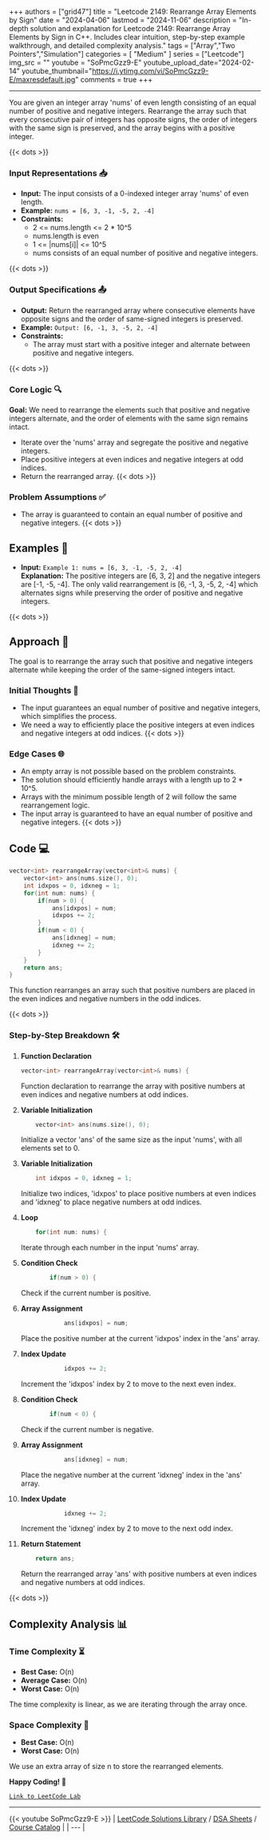 
+++
authors = ["grid47"]
title = "Leetcode 2149: Rearrange Array Elements by Sign"
date = "2024-04-06"
lastmod = "2024-11-06"
description = "In-depth solution and explanation for Leetcode 2149: Rearrange Array Elements by Sign in C++. Includes clear intuition, step-by-step example walkthrough, and detailed complexity analysis."
tags = ["Array","Two Pointers","Simulation"]
categories = [
    "Medium"
]
series = ["Leetcode"]
img_src = ""
youtube = "SoPmcGzz9-E"
youtube_upload_date="2024-02-14"
youtube_thumbnail="https://i.ytimg.com/vi/SoPmcGzz9-E/maxresdefault.jpg"
comments = true
+++



---
You are given an integer array 'nums' of even length consisting of an equal number of positive and negative integers. Rearrange the array such that every consecutive pair of integers has opposite signs, the order of integers with the same sign is preserved, and the array begins with a positive integer.
<!--more-->
{{< dots >}}
### Input Representations 📥
- **Input:** The input consists of a 0-indexed integer array 'nums' of even length.
- **Example:** `nums = [6, 3, -1, -5, 2, -4]`
- **Constraints:**
	- 2 <= nums.length <= 2 * 10^5
	- nums.length is even
	- 1 <= |nums[i]| <= 10^5
	- nums consists of an equal number of positive and negative integers.

{{< dots >}}
### Output Specifications 📤
- **Output:** Return the rearranged array where consecutive elements have opposite signs and the order of same-signed integers is preserved.
- **Example:** `Output: [6, -1, 3, -5, 2, -4]`
- **Constraints:**
	- The array must start with a positive integer and alternate between positive and negative integers.

{{< dots >}}
### Core Logic 🔍
**Goal:** We need to rearrange the elements such that positive and negative integers alternate, and the order of elements with the same sign remains intact.

- Iterate over the 'nums' array and segregate the positive and negative integers.
- Place positive integers at even indices and negative integers at odd indices.
- Return the rearranged array.
{{< dots >}}
### Problem Assumptions ✅
- The array is guaranteed to contain an equal number of positive and negative integers.
{{< dots >}}
## Examples 🧩
- **Input:** `Example 1: nums = [6, 3, -1, -5, 2, -4]`  \
  **Explanation:** The positive integers are [6, 3, 2] and the negative integers are [-1, -5, -4]. The only valid rearrangement is [6, -1, 3, -5, 2, -4] which alternates signs while preserving the order of positive and negative integers.

{{< dots >}}
## Approach 🚀
The goal is to rearrange the array such that positive and negative integers alternate while keeping the order of the same-signed integers intact.

### Initial Thoughts 💭
- The input guarantees an equal number of positive and negative integers, which simplifies the process.
- We need a way to efficiently place the positive integers at even indices and negative integers at odd indices.
{{< dots >}}
### Edge Cases 🌐
- An empty array is not possible based on the problem constraints.
- The solution should efficiently handle arrays with a length up to 2 * 10^5.
- Arrays with the minimum possible length of 2 will follow the same rearrangement logic.
- The input array is guaranteed to have an equal number of positive and negative integers.
{{< dots >}}
## Code 💻
```cpp
vector<int> rearrangeArray(vector<int>& nums) {
    vector<int> ans(nums.size(), 0);
    int idxpos = 0, idxneg = 1;
    for(int num: nums) {
        if(num > 0) {
            ans[idxpos] = num;
            idxpos += 2;
        }
        if(num < 0) {
            ans[idxneg] = num;
            idxneg += 2;
        }
    }
    return ans;
}
```

This function rearranges an array such that positive numbers are placed in the even indices and negative numbers in the odd indices.

{{< dots >}}
### Step-by-Step Breakdown 🛠️
1. **Function Declaration**
	```cpp
	vector<int> rearrangeArray(vector<int>& nums) {
	```
	Function declaration to rearrange the array with positive numbers at even indices and negative numbers at odd indices.

2. **Variable Initialization**
	```cpp
	    vector<int> ans(nums.size(), 0);
	```
	Initialize a vector 'ans' of the same size as the input 'nums', with all elements set to 0.

3. **Variable Initialization**
	```cpp
	    int idxpos = 0, idxneg = 1;
	```
	Initialize two indices, 'idxpos' to place positive numbers at even indices and 'idxneg' to place negative numbers at odd indices.

4. **Loop**
	```cpp
	    for(int num: nums) {
	```
	Iterate through each number in the input 'nums' array.

5. **Condition Check**
	```cpp
	        if(num > 0) {
	```
	Check if the current number is positive.

6. **Array Assignment**
	```cpp
	            ans[idxpos] = num;
	```
	Place the positive number at the current 'idxpos' index in the 'ans' array.

7. **Index Update**
	```cpp
	            idxpos += 2;
	```
	Increment the 'idxpos' index by 2 to move to the next even index.

8. **Condition Check**
	```cpp
	        if(num < 0) {
	```
	Check if the current number is negative.

9. **Array Assignment**
	```cpp
	            ans[idxneg] = num;
	```
	Place the negative number at the current 'idxneg' index in the 'ans' array.

10. **Index Update**
	```cpp
	            idxneg += 2;
	```
	Increment the 'idxneg' index by 2 to move to the next odd index.

11. **Return Statement**
	```cpp
	    return ans;
	```
	Return the rearranged array 'ans' with positive numbers at even indices and negative numbers at odd indices.

{{< dots >}}
## Complexity Analysis 📊
### Time Complexity ⏳
- **Best Case:** O(n)
- **Average Case:** O(n)
- **Worst Case:** O(n)

The time complexity is linear, as we are iterating through the array once.

### Space Complexity 💾
- **Best Case:** O(n)
- **Worst Case:** O(n)

We use an extra array of size n to store the rearranged elements.

**Happy Coding! 🎉**


[`Link to LeetCode Lab`](https://leetcode.com/problems/rearrange-array-elements-by-sign/description/)

---
{{< youtube SoPmcGzz9-E >}}
| [LeetCode Solutions Library](https://grid47.xyz/leetcode/) / [DSA Sheets](https://grid47.xyz/sheets/) / [Course Catalog](https://grid47.xyz/courses/) |
| --- |
